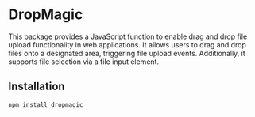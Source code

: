 # DropMagic

This package provides a JavaScript function to enable drag and drop file upload functionality in web applications. It allows users to drag and drop files onto a designated area, triggering file upload events. Additionally, it supports file selection via a file input element.

## Installation
   ```bash
   npm install dropmagic
